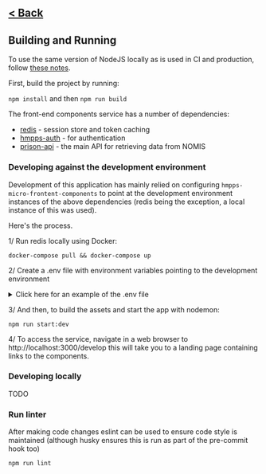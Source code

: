 [< Back](../README.md)
---

## Building and Running



To use the same version of NodeJS locally as is used in CI and production, follow [these notes](nvm.md).

First, build the project by running:

`npm install` and then `npm run build`

The front-end components service has a number of dependencies:

* [redis](https://redis.io/) - session store and token caching
* [hmpps-auth](https://github.com/ministryofjustice/hmpps-auth) - for authentication
* [prison-api](https://github.com/ministryofjustice/prison-api) - the main API for retrieving data from NOMIS

### Developing against the development environment
Development of this application has mainly relied on configuring `hmpps-micro-frontent-components` to point at the development
environment instances of the above dependencies (redis being the exception, a local instance of this was used).

Here's the process.

1/ Run redis locally using Docker:
```
docker-compose pull && docker-compose up
```

2/ Create a .env file with environment variables pointing to the development environment
<details>
<summary>Click here for an example of the .env file</summary>
<br>
Note, personal client credentials need to be requested from the Auth team
to provide the missing client id and secret variables.

```
PORT=3000
NODE_ENV=development
API_CLIENT_ID=
API_CLIENT_SECRET=
SYSTEM_CLIENT_ID=
SYSTEM_CLIENT_SECRET=
TOKEN_VERIFICATION_ENABLED=true
HMPPS_AUTH_URL=https://sign-in-dev.hmpps.service.justice.gov.uk/auth
PRISON_API_URL=https://prison-api-dev.prison.service.justice.gov.uk
TOKEN_VERIFICATION_API_URL=https://token-verification-api-dev.prison.service.justice.gov.uk
CONTENTFUL_HOST=https://graphql.eu.contentful.com
CONTENTFUL_ENVIRONMENT=master
CONTENTFUL_ACCESS_TOKEN=
CONTENTFUL_SPACE_ID=
```
</details>

3/ And then, to build the assets and start the app with nodemon:
```
npm run start:dev
```

4/ To access the service, navigate in a web browser to http://localhost:3000/develop
this will take you to a landing page containing links to the components.

### Developing locally

TODO

### Run linter

After making code changes eslint can be used to ensure code style is maintained
(although husky ensures this is run as part of the pre-commit hook too)
```
npm run lint
```